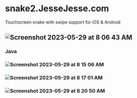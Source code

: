 # snake2.JesseJesse.com
Touchscreen snake with swipe support for iOS & Android
## ![Screenshot 2023-05-29 at 8 06 43 AM](https://github.com/sudo-self/snake2.JesseJesse.com/assets/119916323/0eea43cb-c16f-4daf-8706-934aa5e1e8ea)
### Java
### ![Screenshot 2023-05-29 at 8 15 06 AM](https://github.com/sudo-self/snake2.JesseJesse.com/assets/119916323/f3a95e70-fe69-42e2-ada6-6fcab8f5f1f8)
### ![Screenshot 2023-05-29 at 8 17 01 AM](https://github.com/sudo-self/snake2.JesseJesse.com/assets/119916323/4ffc6ca2-c7f6-4add-abe7-0af5fd0f4b85)
### ![Screenshot 2023-05-29 at 8 20 50 AM](https://github.com/sudo-self/snake2.JesseJesse.com/assets/119916323/6592585e-e63b-431b-bb06-c529bbb2bafc)
